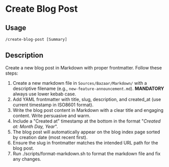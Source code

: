 # Create Blog Post

## Usage

```txt
/create-blog-post [Summary]
```

## Description

Create a new blog post in Markdown with proper frontmatter. Follow these steps:

1. Create a new markdown file in `Sources/Bazaar/Markdown/` with a descriptive filename (e.g.,
   `new-feature-announcement.md`). **MANDATORY** always use lower kebab case.
2. Add YAML frontmatter with title, slug, description, and created_at
   (use current timestamp in ISO8601 format).
3. Write the blog post content in Markdown with a clear title and engaging content. Write persuasive and warm.
4. Include a "Created at" timestamp at the bottom in the format "*Created at: Month Day, Year*".
5. The blog post will automatically appear on the blog index page sorted by creation date (most recent first).
6. Ensure the slug in frontmatter matches the intended URL path for the blog post.
7. Run ./scripts/format-markdown.sh to format the markdown file and fix any changes.
